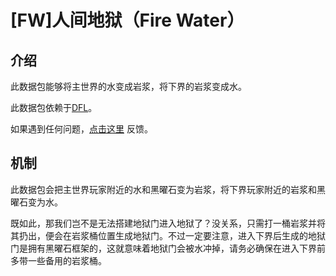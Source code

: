 # [FW]人间地狱（Fire Water）

## 介绍

此数据包能够将主世界的水变成岩浆，将下界的岩浆变成水。

此数据包依赖于[DFL](https://github.com/WhiteElephant-abc/datapackets-functions-LIB)。

如果遇到任何问题，[点击这里](https://github.com/WhiteElephant-abc/Fire-Water/issues/new/choose) 反馈。

## 机制

此数据包会把主世界玩家附近的水和黑曜石变为岩浆，将下界玩家附近的岩浆和黑曜石变为水。

既如此，那我们岂不是无法搭建地狱门进入地狱了？没关系，只需打一桶岩浆并将其扔出，便会在岩浆桶位置生成地狱门。不过一定要注意，进入下界后生成的地狱门是拥有黑曜石框架的，这就意味着地狱门会被水冲掉，请务必确保在进入下界前多带一些备用的岩浆桶。
